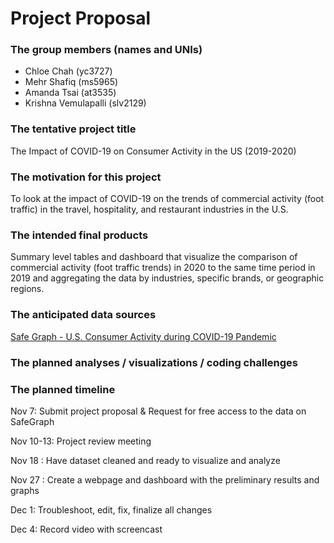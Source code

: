 Project Proposal
================

### The group members (names and UNIs)

  - Chloe Chah (yc3727)
  - Mehr Shafiq (ms5965)
  - Amanda Tsai (at3535)
  - Krishna Vemulapalli (slv2129)

### The tentative project title

The Impact of COVID-19 on Consumer Activity in the US (2019-2020)

### The motivation for this project

To look at the impact of COVID-19 on the trends of commercial activity
(foot traffic) in the travel, hospitality, and restaurant industries in
the U.S.

### The intended final products

Summary level tables and dashboard that visualize the comparison of
commercial activity (foot traffic trends) in 2020 to the same time
period in 2019 and aggregating the data by industries, specific brands,
or geographic regions.

### The anticipated data sources

[Safe Graph - U.S. Consumer Activity during COVID-19
Pandemic](https://www.safegraph.com/)

### The planned analyses / visualizations / coding challenges

### The planned timeline

Nov 7: Submit project proposal & Request for free access to the data on
SafeGraph

Nov 10-13: Project review meeting

Nov 18 : Have dataset cleaned and ready to visualize and analyze

Nov 27 : Create a webpage and dashboard with the preliminary results and
graphs

Dec 1: Troubleshoot, edit, fix, finalize all changes

Dec 4: Record video with screencast
